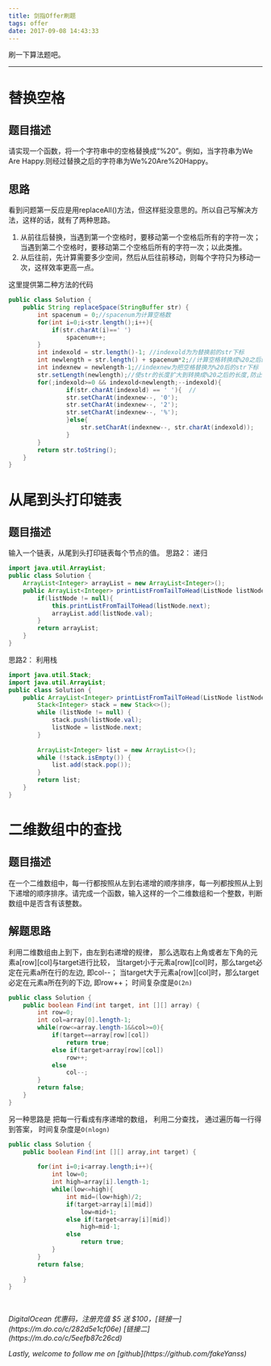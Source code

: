 ```yaml
---
title: 剑指Offer刷题
tags: offer
date: 2017-09-08 14:43:33
---
```

刷一下算法题吧。
<!--more-->

---

# 替换空格

## 题目描述
请实现一个函数，将一个字符串中的空格替换成“%20”。例如，当字符串为We Are Happy.则经过替换之后的字符串为We%20Are%20Happy。

## 思路
看到问题第一反应是用replaceAll()方法，但这样挺没意思的。所以自己写解决方法，这样的话，就有了两种思路。

1. 从前往后替换，当遇到第一个空格时，要移动第一个空格后所有的字符一次；当遇到第二个空格时，要移动第二个空格后所有的字符一次；以此类推。
2. 从后往前，先计算需要多少空间，然后从后往前移动，则每个字符只为移动一次，这样效率更高一点。

这里提供第二种方法的代码
```java
public class Solution {
    public String replaceSpace(StringBuffer str) {
        int spacenum = 0;//spacenum为计算空格数
        for(int i=0;i<str.length();i++){
            if(str.charAt(i)==' ')
                spacenum++;
        }
        int indexold = str.length()-1; //indexold为为替换前的str下标
        int newlength = str.length() + spacenum*2;//计算空格转换成%20之后的str长度
        int indexnew = newlength-1;//indexnew为把空格替换为%20后的str下标
        str.setLength(newlength);//使str的长度扩大到转换成%20之后的长度,防止下标越界
        for(;indexold>=0 && indexold<newlength;--indexold){ 
                if(str.charAt(indexold) == ' '){  //
                str.setCharAt(indexnew--, '0');
                str.setCharAt(indexnew--, '2');
                str.setCharAt(indexnew--, '%');
                }else{
                    str.setCharAt(indexnew--, str.charAt(indexold));
                }
        }
        return str.toString();
    }
}
```

# 从尾到头打印链表

## 题目描述
输入一个链表，从尾到头打印链表每个节点的值。
思路2：
递归
```java
import java.util.ArrayList;
public class Solution {
    ArrayList<Integer> arrayList = new ArrayList<Integer>();
    public ArrayList<Integer> printListFromTailToHead(ListNode listNode) {
        if(listNode != null){
            this.printListFromTailToHead(listNode.next);
            arrayList.add(listNode.val);
        }
        return arrayList;
    }
}
```

思路2：
利用栈
```java
import java.util.Stack;
import java.util.ArrayList;
public class Solution {
    public ArrayList<Integer> printListFromTailToHead(ListNode listNode) {
        Stack<Integer> stack = new Stack<>();
        while (listNode != null) {
            stack.push(listNode.val);
            listNode = listNode.next;
        }
 
        ArrayList<Integer> list = new ArrayList<>();
        while (!stack.isEmpty()) {
            list.add(stack.pop());
        }
        return list;       
    }
}
```
# 二维数组中的查找

## 题目描述
在一个二维数组中，每一行都按照从左到右递增的顺序排序，每一列都按照从上到下递增的顺序排序。请完成一个函数，输入这样的一个二维数组和一个整数，判断数组中是否含有该整数。

## 解题思路
利用二维数组由上到下，由左到右递增的规律，
那么选取右上角或者左下角的元素a[row][col]与target进行比较，
当target小于元素a[row][col]时，那么target必定在元素a所在行的左边,
即col--；
当target大于元素a[row][col]时，那么target必定在元素a所在列的下边,
即row++；
时间复杂度是`O(2n)`
```java
public class Solution {
    public boolean Find(int target, int [][] array) {
        int row=0;
        int col=array[0].length-1;
        while(row<=array.length-1&&col>=0){
            if(target==array[row][col])
                return true;
            else if(target>array[row][col])
                row++;
            else
                col--;
        }
        return false;
    }
}
```

另一种思路是
把每一行看成有序递增的数组，
利用二分查找，
通过遍历每一行得到答案，
时间复杂度是`O(nlogn)`
```java
public class Solution {
    public boolean Find(int [][] array,int target) {
         
        for(int i=0;i<array.length;i++){
            int low=0;
            int high=array[i].length-1;
            while(low<=high){
                int mid=(low+high)/2;
                if(target>array[i][mid])
                    low=mid+1;
                else if(target<array[i][mid])
                    high=mid-1;
                else
                    return true;
            }
        }
        return false;
 
    }
}
```


<br>
<p id="div-border-left-red"><i>DigitalOcean 优惠码，注册充值 $5 送 $100，[链接一](https://m.do.co/c/282d5e1cf06e) [链接二](https://m.do.co/c/5eefb87c26cd)</i></span>
<p id="div-border-left-red"><i>Lastly, welcome to follow me on [github](https://github.com/fakeYanss)</i></p>